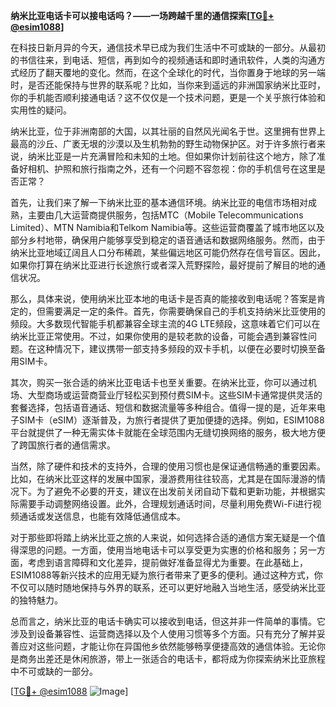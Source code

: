 **纳米比亚电话卡可以接电话吗？——一场跨越千里的通信探索[[TG💪+ @esim1088](https://t.me/s/esim1088)]**

在科技日新月异的今天，通信技术早已成为我们生活中不可或缺的一部分。从最初的书信往来，到电话、短信，再到如今的视频通话和即时通讯软件，人类的沟通方式经历了翻天覆地的变化。然而，在这个全球化的时代，当你置身于地球的另一端时，是否还能保持与世界的联系呢？比如，当你来到遥远的非洲国家纳米比亚时，你的手机能否顺利接通电话？这不仅仅是一个技术问题，更是一个关乎旅行体验和实用性的疑问。

纳米比亚，位于非洲南部的大国，以其壮丽的自然风光闻名于世。这里拥有世界上最高的沙丘、广袤无垠的沙漠以及生机勃勃的野生动物保护区。对于许多旅行者来说，纳米比亚是一片充满冒险和未知的土地。但如果你计划前往这个地方，除了准备好相机、护照和旅行指南之外，还有一个问题不容忽视：你的手机信号在这里是否正常？

首先，让我们来了解一下纳米比亚的基本通信环境。纳米比亚的电信市场相对成熟，主要由几大运营商提供服务，包括MTC（Mobile Telecommunications Limited）、MTN Namibia和Telkom Namibia等。这些运营商覆盖了城市地区以及部分乡村地带，确保用户能够享受到稳定的语音通话和数据网络服务。然而，由于纳米比亚地域辽阔且人口分布稀疏，某些偏远地区可能仍然存在信号盲区。因此，如果你打算在纳米比亚进行长途旅行或者深入荒野探险，最好提前了解目的地的通信状况。

那么，具体来说，使用纳米比亚本地的电话卡是否真的能接收到电话呢？答案是肯定的，但需要满足一定的条件。首先，你需要确保自己的手机支持纳米比亚使用的频段。大多数现代智能手机都兼容全球主流的4G LTE频段，这意味着它们可以在纳米比亚正常使用。不过，如果你使用的是较老款的设备，可能会遇到兼容性问题。在这种情况下，建议携带一部支持多频段的双卡手机，以便在必要时切换至备用SIM卡。

其次，购买一张合适的纳米比亚电话卡也至关重要。在纳米比亚，你可以通过机场、大型商场或运营商营业厅轻松买到预付费SIM卡。这些SIM卡通常提供灵活的套餐选择，包括语音通话、短信和数据流量等多种组合。值得一提的是，近年来电子SIM卡（eSIM）逐渐普及，为旅行者提供了更加便捷的选择。例如，ESIM1088平台就提供了一种无需实体卡就能在全球范围内无缝切换网络的服务，极大地方便了跨国旅行者的通信需求。

当然，除了硬件和技术的支持外，合理的使用习惯也是保证通信畅通的重要因素。比如，在纳米比亚这样的发展中国家，漫游费用往往较高，尤其是在国际漫游的情况下。为了避免不必要的开支，建议在出发前关闭自动下载和更新功能，并根据实际需要手动调整网络设置。此外，合理规划通话时间，尽量利用免费Wi-Fi进行视频通话或发送信息，也能有效降低通信成本。

对于那些即将踏上纳米比亚之旅的人来说，如何选择合适的通信方案无疑是一个值得深思的问题。一方面，使用当地电话卡可以享受更为实惠的价格和服务；另一方面，考虑到语言障碍和文化差异，提前做好准备显得尤为重要。在此基础上，ESIM1088等新兴技术的应用无疑为旅行者带来了更多的便利。通过这种方式，你不仅可以随时随地保持与外界的联系，还可以更好地融入当地生活，感受纳米比亚的独特魅力。

总而言之，纳米比亚的电话卡确实可以接收到电话，但这并非一件简单的事情。它涉及到设备兼容性、运营商选择以及个人使用习惯等多个方面。只有充分了解并妥善应对这些问题，才能让你在异国他乡依然能够畅享便捷高效的通信体验。无论你是商务出差还是休闲旅游，带上一张适合的电话卡，都将成为你探索纳米比亚旅程中不可或缺的一部分。

[[TG💪+ @esim1088](https://t.me/s/esim1088) ![Image](https://i.postimg.cc/4NQfJmqS/Snipaste-2025-05-13-00-14-12.png)]